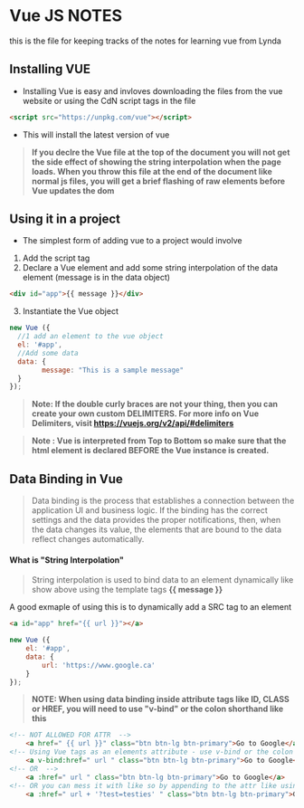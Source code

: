 # Vue JS NOTES 
this is the file for keeping tracks of the notes for learning vue from Lynda

## Installing VUE
- Installing Vue is easy and invloves downloading the files from the vue website or using the CdN script tags in the file
```html
<script src="https://unpkg.com/vue"></script>
```
- This will install the latest version of vue
>**If you declre the Vue file at the top of the document you will not get the side effect of showing the string interpolation when the page loads.  When you throw this file at the end of the document like normal js files, you will get a brief flashing of raw elements before Vue updates the dom**

## Using it in a project
- The simplest form of adding vue to a project would involve
1. Add the script tag
2. Declare a Vue element and add some string interpolation of the data element (message is in the data object)
```html
<div id="app">{{ message }}</div>
```
3. Instantiate the Vue object
```js
new Vue ({
  //1 add an element to the vue object
  el: '#app',
  //Add some data
  data: {
        message: "This is a sample message"
  }
});
```
>**Note: If the double curly braces are not your thing, then you can create your own custom DELIMITERS.  For more info on Vue Delimiters, visit  https://vuejs.org/v2/api/#delimiters**

>**Note : Vue is interpreted from Top to Bottom so make sure that the html element is declared BEFORE the Vue instance is created.**

## Data Binding in Vue
> Data binding is the process that establishes a connection between the application UI and business logic. If the binding has the correct settings and the data provides the proper notifications, then, when the data changes its value, the elements that are bound to the data reflect changes automatically.

#### What is "String Interpolation"
>String interpolation is used to bind data to an element dynamically like show above using the template tags **{{ message }}**

A good exmaple of using this is to dynamically add a SRC tag to an element
```html
<a id="app" href="{{ url }}"></a>
```
```javascript
new Vue ({
    el: '#app',
    data: {
        url: 'https://www.google.ca'
    }
});
```

>**NOTE: When using data binding inside attribute tags like ID, CLASS or HREF, you will need to use "v-bind" or the colon shorthand like this**
```html
<!-- NOT ALLOWED FOR ATTR  -->
    <a href=" {{ url }}" class="btn btn-lg btn-primary">Go to Google</a>
<!-- Using Vue tags as an elements attribute - use v-bind or the colon shorthand like below -->
    <a v-bind:href=" url " class="btn btn-lg btn-primary">Go to Google</a>
<!-- OR  -->
    <a :href=" url " class="btn btn-lg btn-primary">Go to Google</a>
<!-- OR you can mess it with like so by appending to the attr like using normal js  -->
    <a :href=" url + '?test=testies' " class="btn btn-lg btn-primary">Go to Google</a>
```
